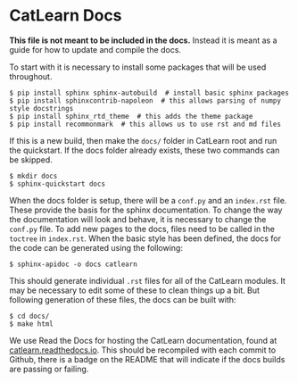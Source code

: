 # CatLearn Docs

**This file is not meant to be included in the docs.** Instead it is meant as a guide for how to update and compile the docs.

To start with it is necessary to install some packages that will be used throughout.

```shell
$ pip install sphinx sphinx-autobuild  # install basic sphinx packages
$ pip install sphinxcontrib-napoleon  # this allows parsing of numpy style docstrings
$ pip install sphinx_rtd_theme  # this adds the theme package
$ pip install recommonmark  # this allows us to use rst and md files
```

If this is a new build, then make the `docs/` folder in CatLearn root and run the quickstart. If the docs folder already exists, these two commands can be skipped.

```shell
$ mkdir docs
$ sphinx-quickstart docs
```

When the docs folder is setup, there will be a `conf.py` and an `index.rst` file. These provide the basis for the sphinx documentation. To change the way the documentation will look and behave, it is necessary to change the `conf.py` file. To add new pages to the docs, files need to be called in the `toctree` in `index.rst`. When the basic style has been defined, the docs for the code can be generated using the following:

```shell
$ sphinx-apidoc -o docs catlearn
```

This should generate individual `.rst` files for all of the CatLearn modules. It may be necessary to edit some of these to clean things up a bit. But following generation of these files, the docs can be built with:

```shell
$ cd docs/
$ make html
```

We use Read the Docs for hosting the CatLearn documentation, found at [catlearn.readthedocs.io](http://catlearn.readthedocs.io/en/latest/). This should be recompiled with each commit to Github, there is a badge on the README that will indicate if the docs builds are passing or failing.
